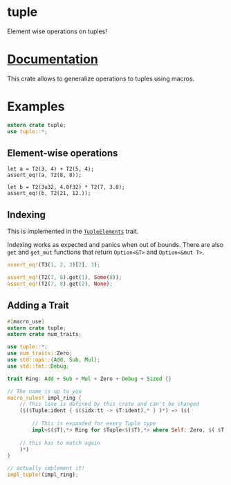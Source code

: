 # tuple
Element wise operations on tuples!

# [Documentation](https://docs.rs/tuple)

This crate allows to generalize operations to tuples using macros.

# Examples
```rust
extern crate tuple;
use tuple::*;
```

## Element-wise operations
```
let a = T2(3, 4) + T2(5, 4);
assert_eq!(a, T2(8, 8));

let b = T2(3u32, 4.0f32) * T2(7, 3.0);
assert_eq!(b, T2(21, 12.));
```

## Indexing
This is implemented in the [`TupleElements`](trait.TupleElements.html) trait.

Indexing works as expected and panics when out of bounds.
There are also `get` and `get_mut` functions that return `Option<&T>` and `Option<&mut T>`.

```rust
assert_eq!(T3(1, 2, 3)[2], 3);

assert_eq!(T2(7, 8).get(1), Some(8));
assert_eq!(T2(7, 8).get(2), None);
```

## Adding a Trait

```rust
#[macro_use]
extern crate tuple;
extern crate num_traits;

use tuple::*;
use num_traits::Zero;
use std::ops::{Add, Sub, Mul};
use std::fmt::Debug;

trait Ring: Add + Sub + Mul + Zero + Debug + Sized {}

// The name is up to you
macro_rules! impl_ring {
    // This line is defined by this crate and can't be changed
    ($($Tuple:ident { $($idx:tt -> $T:ident),* } )*) => ($(
    
        // This is expanded for every Tuple type
        impl<$($T),*> Ring for $Tuple<$($T),*> where Self: Zero, $( $T: Ring ),* {}
    
    // this has to match again
    )*)
}

// actually implement it!
impl_tuple!(impl_ring);
```
